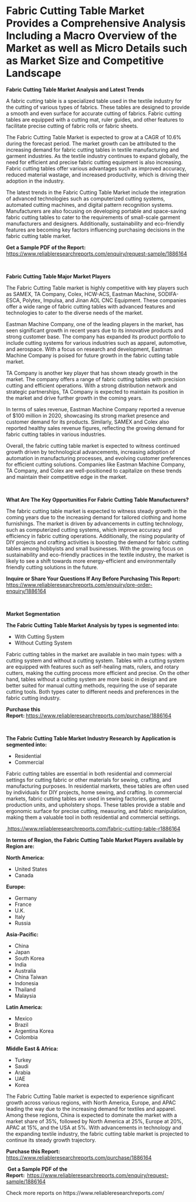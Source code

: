 <p><h1>Fabric Cutting Table Market Provides a Comprehensive Analysis Including a Macro Overview of the Market as well as Micro Details such as Market Size and Competitive Landscape</h1></p><p><strong>Fabric Cutting Table Market Analysis and Latest Trends</strong></p>
<p><p>A fabric cutting table is a specialized table used in the textile industry for the cutting of various types of fabrics. These tables are designed to provide a smooth and even surface for accurate cutting of fabrics. Fabric cutting tables are equipped with a cutting mat, ruler guides, and other features to facilitate precise cutting of fabric rolls or fabric sheets.</p><p>The Fabric Cutting Table Market is expected to grow at a CAGR of 10.6% during the forecast period. The market growth can be attributed to the increasing demand for fabric cutting tables in textile manufacturing and garment industries. As the textile industry continues to expand globally, the need for efficient and precise fabric cutting equipment is also increasing. Fabric cutting tables offer various advantages such as improved accuracy, reduced material wastage, and increased productivity, which is driving their adoption in the industry.</p><p>The latest trends in the Fabric Cutting Table Market include the integration of advanced technologies such as computerized cutting systems, automated cutting machines, and digital pattern recognition systems. Manufacturers are also focusing on developing portable and space-saving fabric cutting tables to cater to the requirements of small-scale garment manufacturers and designers. Additionally, sustainability and eco-friendly features are becoming key factors influencing purchasing decisions in the fabric cutting table market.</p></p>
<p><strong>Get a Sample PDF of the Report:&nbsp;</strong> <a href="https://www.reliableresearchreports.com/enquiry/request-sample/1886164">https://www.reliableresearchreports.com/enquiry/request-sample/1886164</a></p>
<p>&nbsp;</p>
<p><strong>Fabric Cutting Table Major Market Players</strong></p>
<p><p>The Fabric Cutting Table market is highly competitive with key players such as SAMEX, TA Company, Colex, HCW-ACS, Eastman Machine, SODIFA-ESCA, Polytex, Impulsa, and Jinan AOL CNC Equipment. These companies offer a wide range of fabric cutting tables with advanced features and technologies to cater to the diverse needs of the market.</p><p>Eastman Machine Company, one of the leading players in the market, has seen significant growth in recent years due to its innovative products and strong customer base. The company has expanded its product portfolio to include cutting systems for various industries such as apparel, automotive, and aerospace. With a focus on research and development, Eastman Machine Company is poised for future growth in the fabric cutting table market.</p><p>TA Company is another key player that has shown steady growth in the market. The company offers a range of fabric cutting tables with precision cutting and efficient operations. With a strong distribution network and strategic partnerships, TA Company is expected to maintain its position in the market and drive further growth in the coming years.</p><p>In terms of sales revenue, Eastman Machine Company reported a revenue of $100 million in 2020, showcasing its strong market presence and customer demand for its products. Similarly, SAMEX and Colex also reported healthy sales revenue figures, reflecting the growing demand for fabric cutting tables in various industries.</p><p>Overall, the fabric cutting table market is expected to witness continued growth driven by technological advancements, increasing adoption of automation in manufacturing processes, and evolving customer preferences for efficient cutting solutions. Companies like Eastman Machine Company, TA Company, and Colex are well-positioned to capitalize on these trends and maintain their competitive edge in the market.</p></p>
<p>&nbsp;</p>
<p><strong>What Are The Key Opportunities For Fabric Cutting Table Manufacturers?</strong></p>
<p><p>The fabric cutting table market is expected to witness steady growth in the coming years due to the increasing demand for tailored clothing and home furnishings. The market is driven by advancements in cutting technology, such as computerized cutting systems, which improve accuracy and efficiency in fabric cutting operations. Additionally, the rising popularity of DIY projects and crafting activities is boosting the demand for fabric cutting tables among hobbyists and small businesses. With the growing focus on sustainability and eco-friendly practices in the textile industry, the market is likely to see a shift towards more energy-efficient and environmentally friendly cutting solutions in the future.</p></p>
<p><strong>Inquire or Share Your Questions If Any Before Purchasing This Report:</strong> <a href="https://www.reliableresearchreports.com/enquiry/pre-order-enquiry/1886164">https://www.reliableresearchreports.com/enquiry/pre-order-enquiry/1886164</a></p>
<p>&nbsp;</p>
<p><strong>Market Segmentation</strong></p>
<p><strong>The Fabric Cutting Table Market Analysis by types is segmented into:</strong></p>
<p><ul><li>With Cutting System</li><li>Without Cutting System</li></ul></p>
<p><p>Fabric cutting tables in the market are available in two main types: with a cutting system and without a cutting system. Tables with a cutting system are equipped with features such as self-healing mats, rulers, and rotary cutters, making the cutting process more efficient and precise. On the other hand, tables without a cutting system are more basic in design and are better suited for manual cutting methods, requiring the use of separate cutting tools. Both types cater to different needs and preferences in the fabric cutting industry.</p></p>
<p><strong>Purchase this Report:&nbsp;</strong><a href="https://www.reliableresearchreports.com/purchase/1886164">https://www.reliableresearchreports.com/purchase/1886164</a></p>
<p>&nbsp;</p>
<p><strong>The Fabric Cutting Table Market Industry Research by Application is segmented into:</strong></p>
<p><ul><li>Residential</li><li>Commercial</li></ul></p>
<p><p>Fabric cutting tables are essential in both residential and commercial settings for cutting fabric or other materials for sewing, crafting, and manufacturing purposes. In residential markets, these tables are often used by individuals for DIY projects, home sewing, and crafting. In commercial markets, fabric cutting tables are used in sewing factories, garment production units, and upholstery shops. These tables provide a stable and ergonomic surface for precise cutting, measuring, and fabric manipulation, making them a valuable tool in both residential and commercial settings.</p></p>
<p><a href="https://www.reliableresearchreports.com/fabric-cutting-table-r1886164">&nbsp;https://www.reliableresearchreports.com/fabric-cutting-table-r1886164</a></p>
<p><strong>In terms of Region, the Fabric Cutting Table Market Players available by Region are:</strong></p>
<p>
    <p> <strong> North America: </strong>
        <ul>
            <li>United States</li>
            <li>Canada</li>
        </ul>
        </p> 
    <p> <strong> Europe: </strong>
        <ul>
            <li>Germany</li>
            <li>France</li>
            <li>U.K.</li>
            <li>Italy</li>
            <li>Russia</li>
        </ul>
        </p> 
    <p> <strong> Asia-Pacific: </strong>
        <ul>
            <li>China</li>
            <li>Japan</li>
            <li>South Korea</li>
            <li>India</li>
            <li>Australia</li>
            <li>China Taiwan</li>
            <li>Indonesia</li>
            <li>Thailand</li>
            <li>Malaysia</li>
        </ul>
        </p> 
    <p> <strong> Latin America: </strong>
        <ul>
            <li>Mexico</li>
            <li>Brazil</li>
            <li>Argentina Korea</li>
            <li>Colombia</li>
        </ul>
        </p> 
    <p> <strong> Middle East & Africa: </strong>
        <ul>
            <li>Turkey</li>
            <li>Saudi</li>
            <li>Arabia</li>
            <li>UAE</li>
            <li>Korea</li>
        </ul>
    </p>
    </p>
<p><p>The Fabric Cutting Table market is expected to experience significant growth across various regions, with North America, Europe, and APAC leading the way due to the increasing demand for textiles and apparel. Among these regions, China is expected to dominate the market with a market share of 35%, followed by North America at 25%, Europe at 20%, APAC at 15%, and the USA at 5%. With advancements in technology and the expanding textile industry, the fabric cutting table market is projected to continue its steady growth trajectory.</p></p>
<p><strong>Purchase this Report: </strong><a href="https://www.reliableresearchreports.com/purchase/1886164">https://www.reliableresearchreports.com/purchase/1886164</a></p>
<p>&nbsp;<strong>Get a Sample PDF of the Report:&nbsp;&nbsp;</strong><a href="https://www.reliableresearchreports.com/enquiry/request-sample/1886164">https://www.reliableresearchreports.com/enquiry/request-sample/1886164</a></p>
<p><strong></strong></p>
<p>Check more reports on https://www.reliableresearchreports.com/</p>
